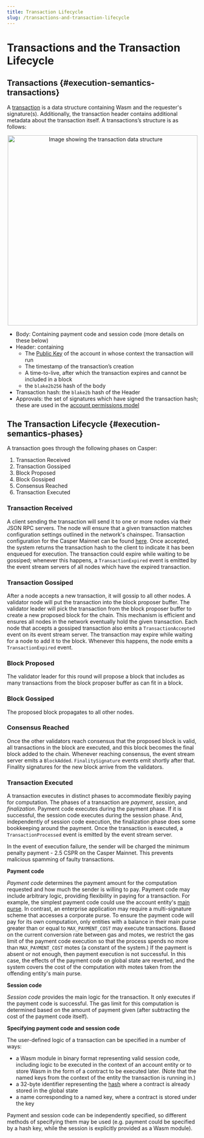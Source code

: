 ```yaml
---
title: Transaction Lifecycle
slug: /transactions-and-transaction-lifecycle
---
```


# Transactions and the Transaction Lifecycle

## Transactions {#execution-semantics-transactions}

A [transaction](./glossary/T.md#transaction) is a data structure containing Wasm and the requester's signature(s). Additionally, the transaction header contains additional metadata about the transaction itself. A transactions’s structure is as follows:

<p align="center">
<img src={"/image/design/transaction-structure.png"} alt="Image showing the transaction data structure" width="500"/>
</p>

- Body: Containing payment code and session code (more details on these below)
- Header: containing
    - The [Public Key](./serialization-standard.md#publickey) of the account in whose context the transaction will run
    - The timestamp of the transaction’s creation
    - A time-to-live, after which the transaction expires and cannot be included in a block
    - the `blake2b256` hash of the body
- Transaction hash: the `blake2b` hash of the Header
- Approvals: the set of signatures which have signed the transaction hash; these are used in the [account permissions model](./design/casper-design.md#accounts-associated-keys-weights)

## The Transaction Lifecycle {#execution-semantics-phases}

A transaction goes through the following phases on Casper:

1. Transaction Received
2. Transaction Gossiped
3. Block Proposed
4. Block Gossiped
5. Consensus Reached
6. Transaction Executed

### Transaction Received

A client sending the transaction will send it to one or more nodes via their JSON RPC servers. The node will ensure that a given transaction matches configuration settings outlined in the network's chainspec. Transaction configuration for the Casper Mainnet can be found [here](https://github.com/casper-network/casper-node/blob/dev/resources/production/chainspec.toml#L79). Once accepted, the system returns the transaction hash to the client to indicate it has been enqueued for execution. The transaction could expire while waiting to be gossiped; whenever this happens, a `TransactionExpired` event is emitted by the event stream servers of all nodes which have the expired transaction.

### Transaction Gossiped

After a node accepts a new transaction, it will gossip to all other nodes. A validator node will put the transaction into the block proposer buffer. The validator leader will pick the transaction from the block proposer buffer to create a new proposed block for the chain. This mechanism is efficient and ensures all nodes in the network eventually hold the given transaction. Each node that accepts a gossiped transaction also emits a `TransactionAccepted` event on its event stream server. The transaction may expire while waiting for a node to add it to the block. Whenever this happens, the node emits a `TransactionExpired` event.

### Block Proposed

The validator leader for this round will propose a block that includes as many transactions from the block proposer buffer as can fit in a block.

### Block Gossiped

The proposed block propagates to all other nodes.

### Consensus Reached

Once the other validators reach consensus that the proposed block is valid, all transactions in the block are executed, and this block becomes the final block added to the chain. Whenever reaching consensus, the event stream server emits a `BlockAdded`. `FinalitySignature` events emit shortly after that. Finality signatures for the new block arrive from the validators.

### Transaction Executed

A transaction executes in distinct phases to accommodate flexibly paying for computation. The phases of a transaction are *payment*, *session*, and *finalization*. Payment code executes during the payment phase. If it is successful, the session code executes during the session phase. And, independently of session code execution, the finalization phase does some bookkeeping around the payment. Once the transaction is executed, a `TransactionProcessed` event is emitted by the event stream server.

In the event of execution failure, the sender will be charged the minimum penalty payment - 2.5 CSPR on the Casper Mainnet. This prevents malicious spamming of faulty transactions.

**Payment code**

_Payment code_ determines the payment amount for the computation requested and how much the sender is willing to pay. Payment code may include arbitrary logic, providing flexibility in paying for a transaction. For example, the simplest payment code could use the account entity's [main purse](./design/casper-design.md#tokens-purses-and-accounts). In contrast, an enterprise application may require a multi-signature scheme that accesses a corporate purse. To ensure the payment code will pay for its own computation, only entities with a balance in their main purse greater than or equal to `MAX_PAYMENT_COST` may execute transactions. Based on the current conversion rate between gas and motes, we restrict the gas limit of the payment code execution so that the process spends no more than `MAX_PAYMENT_COST` motes (a constant of the system.)
If the payment is absent or not enough, then payment execution is not successful. In this case, the effects of the payment code on global state are reverted, and the system covers the cost of the computation with motes taken from the offending entity's main purse.

**Session code**

_Session code_ provides the main logic for the transaction. It only executes if the payment code is successful. The gas limit for this computation is determined based on the amount of payment given (after subtracting the cost of the payment code itself).

**Specifying payment code and session code**

The user-defined logic of a transaction can be specified in a number of ways:

- a Wasm module in binary format representing valid session code, including logic to be executed in the context of an account entity or to store Wasm in the form of a contract to be executed later. (Note that the named keys from the context of the entity the transaction is running in.)
- a 32-byte identifier representing the [hash](./serialization-standard.md#serialization-standard-hash-key) where a contract is already stored in the global state
- a name corresponding to a named key, where a contract is stored under the key

Payment and session code can be independently specified, so different methods of specifying them may be used (e.g. payment could be specified by a hash key, while the session is explicitly provided as a Wasm module).